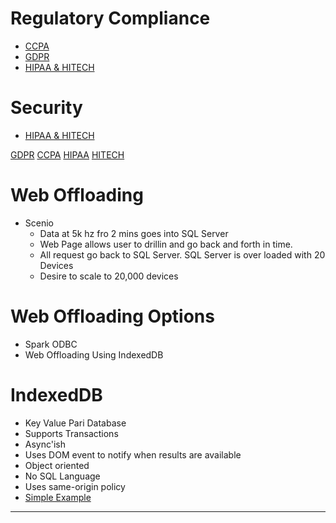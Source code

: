 # Regulatory Compliance
* [CCPA](https://microshak.github.io/MicroNotes/doc.html?path=Regulations/CCPA)
* [GDPR](https://microshak.github.io/MicroNotes/Notes.html?path=Regulations/GDPR)
* [HIPAA & HITECH](https://microshak.github.io/MicroNotes/Notes.html?path=Regulations/HIPPAHITECH)

# Security
* [HIPAA & HITECH](https://microshak.github.io/MicroNotes/Notes.html?path=Security/ScaredStrait)




[GDPR]()
[CCPA]()
[HIPAA]()
[HITECH]()




# Web Offloading
* Scenio
  * Data at 5k hz fro 2 mins goes into SQL Server
  * Web Page allows user to drillin and go back and forth in time.
  * All request go back to SQL Server.  SQL Server is over loaded with 20 Devices
  * Desire to scale to 20,000 devices

# Web Offloading Options
* Spark ODBC
* Web Offloading Using IndexedDB

# IndexedDB
* Key Value Pari Database
* Supports Transactions
* Async'ish
* Uses DOM event to notify when results are available
* Object oriented
* No SQL Language
* Uses same-origin policy
* [Simple Example](https://github.com/Microshak/IndexedDB)
---


 